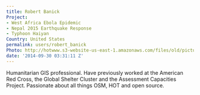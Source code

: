```yaml
---
title: Robert Banick
Project:
- West Africa Ebola Epidemic
- Nepal 2015 Earthquake Response
- Typhoon Haiyan
Country: United States
permalink: users/robert_banick
Photo: http://hotwww.s3-website-us-east-1.amazonaws.com/files/old/pictures/picture-232-1434983751.jpg
date: '2014-09-30 03:31:11 Z'
---
```

<p>Humanitarian GIS professional. Have previously worked at the American Red Cross, the Global Shelter Cluster and the Assessment Capacities Project. Passionate about all things OSM, HOT and open source.</p>
